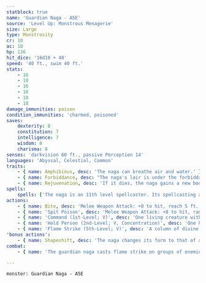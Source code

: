 ```yaml
---
statblock: true
name: 'Guardian Naga - A5E'
source: 'Level Up: Monstrous Menagerie'
size: Large
type: Monstrosity
cr: 10
ac: 18
hp: 136
hit_dice: '16d10 + 48'
speed: '40 ft., swim 40 ft.'
stats:
    - 16
    - 18
    - 16
    - 16
    - 18
    - 18
damage_immunities: poison
condition_immunities: 'charmed, poisoned'
saves:
    dexterity: 8
    constitution: 7
    intelligence: 7
    wisdom: 8
    charisma: 8
senses: 'darkvision 60 ft., passive Perception 14'
languages: 'Abyssal, Celestial, Common'
traits:
    - { name: Amphibious, desc: 'The naga can breathe air and water.' }
    - { name: Forbiddance, desc: "The naga's lair is under the forbiddance spell. Until it is dispelled, creatures in the lair can't teleport or use planar travel. Fiends and undead that are not the naga's allies take 27 (5d10) radiant damage when they enter or start their turn in the lair." }
    - { name: Rejuvenation, desc: 'If it dies, the naga gains a new body in 1d6 days, regaining all its hit points. This trait can be removed with a wish spell.' }
spells:
    spells: ['The naga is an 11th level spellcaster. Its spellcasting ability is Wisdom (spell save DC 16). The naga has the following cleric spells prepared, which it can cast with only vocalized components:', 'Cantrips (at will): mending, thaumaturgy', '1st-level (4 slots): command, cure wounds', '2nd-level (3 slots): calm emotions, hold person', '3rd-level (3 slots) clairvoyance, create food and water', '4th-level (3 slots): divination, freedom of movement', '5th-level (2 slots): flame strike, geas', '6th-level (1 slot): forbiddance']
actions:
    - { name: Bite, desc: 'Melee Weapon Attack: +8 to hit, reach 5 ft., one target. Hit: 11 (2d6 + 4) piercing damage. The target makes a DC 15 Constitution saving throw, taking 35 (10d6) poison damage on a failure or half damage on a success.' }
    - { name: 'Spit Poison', desc: 'Melee Weapon Attack: +8 to hit, range 20/60 ft., one creature. Hit: The target makes a DC 15 Constitution saving throw, taking 35 (10d6) poison damage on a failure or half damage on a success.' }
    - { name: 'Command (1st-Level; V)', desc: 'One living creature within 60 feet that the naga can see and that can hear and understand it makes a DC 16 Wisdom saving throw. On a failure, the target uses its next turn to move as far from the naga as possible, avoiding hazardous terrain.' }
    - { name: 'Hold Person (2nd-Level; V, Concentration)', desc: 'One humanoid the naga can see within 60 feet makes a DC 16 Wisdom saving throw. On a failure, the target is paralyzed for 1 minute. It repeats the saving throw at the end of each of its turns, ending the effect on a success.' }
    - { name: 'Flame Strike (5th-Level; V)', desc: 'A column of divine flame fills a 10-foot-radius, 40-foot-high cylinder within 60 feet. Creatures in the area make a DC 16 Dexterity saving throw, taking 14 (4d6) fire damage and 14 (4d6) radiant damage on a failure or half damage on a success.' }
'bonus actions':
    - { name: Shapeshift, desc: 'The naga changes its form to that of a specific Medium humanoid, a Medium snake-human hybrid with the lower body of a snake, or its true form, which is a Large snake. While shapeshifted, its statistics are unchanged except for its size. It reverts to its true form if it dies.' }
combat:
    - { name: 'The guardian naga casts flame strike on groups of enemies', desc: 'Otherwise it either bites or spits poison. It might cast hold person against a creature immune to poison or one it believes has a low Wisdom. The guardian naga dies in defense of its lair.' }

---
```

```statblock
monster: Guardian Naga - A5E
```
